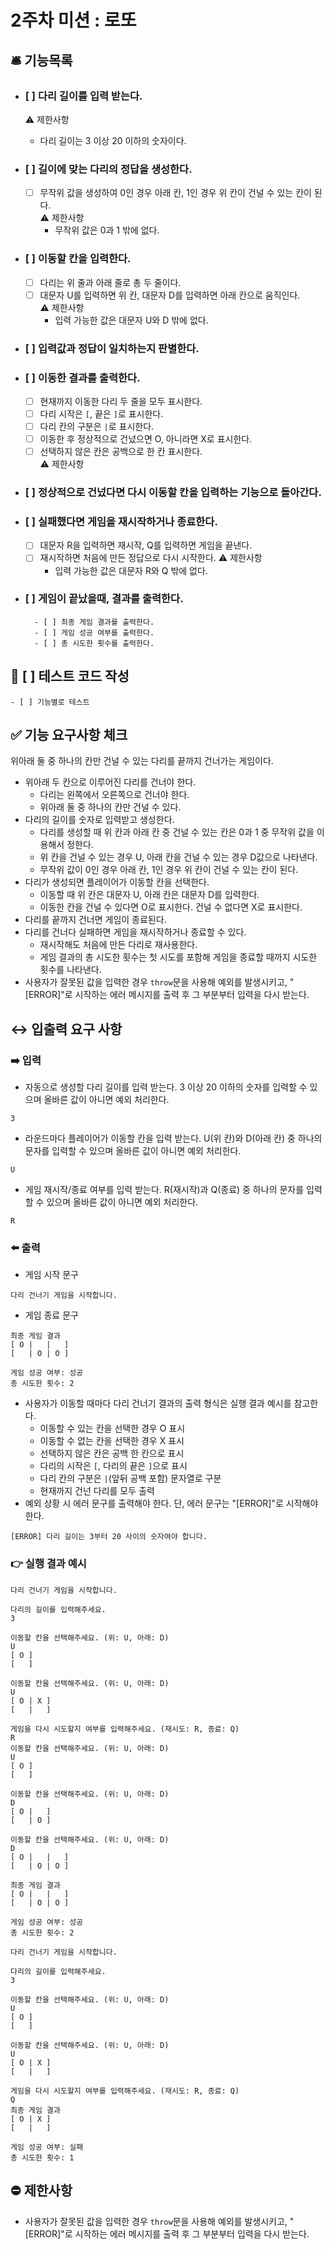 # 2주차 미션 : 로또

## 🛎 기능목록

- ### [ ] 다리 길이를 입력 받는다.  
    ⚠️ 제한사항  
    - 다리 길이는 3 이상 20 이하의 숫자이다.

- ### [ ] 길이에 맞는 다리의 정답을 생성한다.
    - [ ] 무작위 값을 생성하여 0인 경우 아래 칸, 1인 경우 위 칸이 건널 수 있는 칸이 된다.  
        ⚠️ 제한사항  
        - 무작위 값은 0과 1 밖에 없다.

- ### [ ] 이동할 칸을 입력한다.
    - [ ] 다리는 위 줄과 아래 줄로 총 두 줄이다.
    - [ ] 대문자 U를 입력하면 위 칸, 대문자 D를 입력하면 아래 칸으로 움직인다.  
        ⚠️ 제한사항
        - 입력 가능한 값은 대문자 U와 D 밖에 없다.

- ### [ ] 입력값과 정답이 일치하는지 판별한다.

- ### [ ] 이동한 결과를 출력한다.
    - [ ] 현재까지 이동한 다리 두 줄을 모두 표시한다.
    - [ ] 다리 시작은 `[`, 끝은 `]`로 표시한다.
    - [ ] 다리 칸의 구분은 `|`로 표시한다.
    - [ ] 이동한 후 정상적으로 건넜으면 O, 아니라면 X로 표시한다.
    - [ ] 선택하지 않은 칸은 공백으로 한 칸 표시한다.  
        ⚠️ 제한사항

- ### [ ] 정상적으로 건넜다면 다시 이동할 칸을 입력하는 기능으로 돌아간다.

- ### [ ] 실패했다면 게임을 재시작하거나 종료한다.
    - [ ] 대문자 R을 입력하면 재시작, Q를 입력하면 게임을 끝낸다.  
    - [ ] 재시작하면 처음에 만든 정답으로 다시 시작한다.
        ⚠️ 제한사항
        - 입력 가능한 값은 대문자 R와 Q 밖에 없다.

- ### [ ] 게임이 끝났을때, 결과를 출력한다.
        - [ ] 최종 게임 결과를 출력한다.
        - [ ] 게임 성공 여부를 출력한다.
        - [ ] 총 시도한 횟수를 출력한다.

## 🥽 [ ] 테스트 코드 작성  
    - [ ] 기능별로 테스트


## ✅ 기능 요구사항 체크

위아래 둘 중 하나의 칸만 건널 수 있는 다리를 끝까지 건너가는 게임이다.

- 위아래 두 칸으로 이루어진 다리를 건너야 한다.
  - 다리는 왼쪽에서 오른쪽으로 건너야 한다.
  - 위아래 둘 중 하나의 칸만 건널 수 있다.
- 다리의 길이를 숫자로 입력받고 생성한다.
  - 다리를 생성할 때 위 칸과 아래 칸 중 건널 수 있는 칸은 0과 1 중 무작위 값을 이용해서 정한다.
  - 위 칸을 건널 수 있는 경우 U, 아래 칸을 건널 수 있는 경우 D값으로 나타낸다.
  - 무작위 값이 0인 경우 아래 칸, 1인 경우 위 칸이 건널 수 있는 칸이 된다.
- 다리가 생성되면 플레이어가 이동할 칸을 선택한다.
  - 이동할 때 위 칸은 대문자 U, 아래 칸은 대문자 D를 입력한다.
  - 이동한 칸을 건널 수 있다면 O로 표시한다. 건널 수 없다면 X로 표시한다.
- 다리를 끝까지 건너면 게임이 종료된다.
- 다리를 건너다 실패하면 게임을 재시작하거나 종료할 수 있다.
  - 재시작해도 처음에 만든 다리로 재사용한다.
  - 게임 결과의 총 시도한 횟수는 첫 시도를 포함해 게임을 종료할 때까지 시도한 횟수를 나타낸다.
- 사용자가 잘못된 값을 입력한 경우 `throw`문을 사용해 예외를 발생시키고, "[ERROR]"로 시작하는 에러 메시지를 출력 후 그 부분부터 입력을 다시 받는다.


## ↔️ 입출력 요구 사항

### ➡️ 입력

- 자동으로 생성할 다리 길이를 입력 받는다. 3 이상 20 이하의 숫자를 입력할 수 있으며 올바른 값이 아니면 예외 처리한다.

```
3
```

- 라운드마다 플레이어가 이동할 칸을 입력 받는다. U(위 칸)와 D(아래 칸) 중 하나의 문자를 입력할 수 있으며 올바른 값이 아니면 예외 처리한다.

```
U
```

- 게임 재시작/종료 여부를 입력 받는다. R(재시작)과 Q(종료) 중 하나의 문자를 입력할 수 있으며 올바른 값이 아니면 예외 처리한다.

```
R
```

### ⬅️ 출력

- 게임 시작 문구

```
다리 건너기 게임을 시작합니다.
```

- 게임 종료 문구

```
최종 게임 결과
[ O |   |   ]
[   | O | O ]

게임 성공 여부: 성공
총 시도한 횟수: 2
```

- 사용자가 이동할 때마다 다리 건너기 결과의 출력 형식은 실행 결과 예시를 참고한다.
  - 이동할 수 있는 칸을 선택한 경우 O 표시
  - 이동할 수 없는 칸을 선택한 경우 X 표시
  - 선택하지 않은 칸은 공백 한 칸으로 표시
  - 다리의 시작은 `[`, 다리의 끝은 `]`으로 표시
  - 다리 칸의 구분은 `|`(앞뒤 공백 포함) 문자열로 구분
  - 현재까지 건넌 다리를 모두 출력
- 예외 상황 시 에러 문구를 출력해야 한다. 단, 에러 문구는 "[ERROR]"로 시작해야 한다.

```
[ERROR] 다리 길이는 3부터 20 사이의 숫자여야 합니다.
```


### 👉 실행 결과 예시

```
다리 건너기 게임을 시작합니다.

다리의 길이를 입력해주세요.
3

이동할 칸을 선택해주세요. (위: U, 아래: D)
U
[ O ]
[   ]

이동할 칸을 선택해주세요. (위: U, 아래: D)
U
[ O | X ]
[   |   ]

게임을 다시 시도할지 여부를 입력해주세요. (재시도: R, 종료: Q)
R
이동할 칸을 선택해주세요. (위: U, 아래: D)
U
[ O ]
[   ]

이동할 칸을 선택해주세요. (위: U, 아래: D)
D
[ O |   ]
[   | O ]

이동할 칸을 선택해주세요. (위: U, 아래: D)
D
[ O |   |   ]
[   | O | O ]

최종 게임 결과
[ O |   |   ]
[   | O | O ]

게임 성공 여부: 성공
총 시도한 횟수: 2
```

```
다리 건너기 게임을 시작합니다.

다리의 길이를 입력해주세요.
3

이동할 칸을 선택해주세요. (위: U, 아래: D)
U
[ O ]
[   ]

이동할 칸을 선택해주세요. (위: U, 아래: D)
U
[ O | X ]
[   |   ]

게임을 다시 시도할지 여부를 입력해주세요. (재시도: R, 종료: Q)
Q
최종 게임 결과
[ O | X ]
[   |   ]

게임 성공 여부: 실패
총 시도한 횟수: 1
```

## ⛔️ 제한사항

- 사용자가 잘못된 값을 입력한 경우 `throw`문을 사용해 예외를 발생시키고, "[ERROR]"로 시작하는 에러 메시지를 출력 후 그 부분부터 입력을 다시 받는다.
